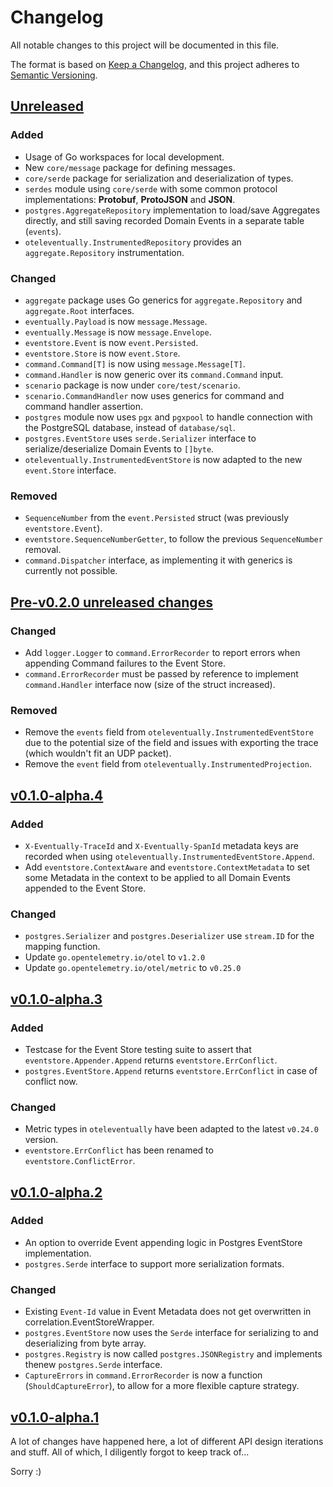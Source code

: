 # Changelog

All notable changes to this project will be documented in this file.

The format is based on [Keep a Changelog](https://keepachangelog.com/), and this
project adheres to [Semantic Versioning](https://semver.org/).


## [Unreleased]
### Added
- Usage of Go workspaces for local development.
- New `core/message` package for defining messages.
- `core/serde` package for serialization and deserialization of types.
- `serdes` module using `core/serde` with some common protocol implementations: **Protobuf**, **ProtoJSON** and **JSON**.
- `postgres.AggregateRepository` implementation to load/save Aggregates directly, and still saving recorded Domain Events in a separate table (`events`).
- `oteleventually.InstrumentedRepository` provides an `aggregate.Repository` instrumentation.

### Changed
- `aggregate` package uses Go generics for `aggregate.Repository` and `aggregate.Root` interfaces.
- `eventually.Payload` is now `message.Message`.
- `eventually.Message` is now `message.Envelope`.
- `eventstore.Event` is now `event.Persisted`.
- `eventstore.Store` is now `event.Store`.
- `command.Command[T]` is now using `message.Message[T]`.
- `command.Handler` is now generic over its `command.Command` input.
- `scenario` package is now under `core/test/scenario`.
- `scenario.CommandHandler` now uses generics for command and command handler assertion.
- `postgres` module now uses `pgx` and `pgxpool` to handle connection with the PostgreSQL database, instead of `database/sql`.
- `postgres.EventStore` uses `serde.Serializer` interface to serialize/deserialize Domain Events to `[]byte`.
- `oteleventually.InstrumentedEventStore` is now adapted to the new `event.Store` interface.

### Removed
- `SequenceNumber` from the `event.Persisted` struct (was previously `eventstore.Event`).
- `eventstore.SequenceNumberGetter`, to follow the previous `SequenceNumber` removal.
- `command.Dispatcher` interface, as implementing it with generics is currently not possible.

## [Pre-v0.2.0 unreleased changes]
### Changed
- Add `logger.Logger` to `command.ErrorRecorder` to report errors when appending Command failures to the Event Store.
- `command.ErrorRecorder` must be passed by reference to implement `command.Handler` interface now (size of the struct increased).

### Removed
- Remove the `events` field from `oteleventually.InstrumentedEventStore` due to the potential size of the field and issues with exporting the trace (which wouldn't fit an UDP packet).
- Remove the `event` field from `oteleventually.InstrumentedProjection`.

## [v0.1.0-alpha.4]
### Added
- `X-Eventually-TraceId` and `X-Eventually-SpanId` metadata keys are recorded when using `oteleventually.InstrumentedEventStore.Append`.
- Add `eventstore.ContextAware` and `eventstore.ContextMetadata` to set some Metadata in the context to be applied to all Domain Events appended to the Event Store.

### Changed
- `postgres.Serializer` and `postgres.Deserializer` use `stream.ID` for the mapping function.
- Update `go.opentelemetry.io/otel` to `v1.2.0`
- Update `go.opentelemetry.io/otel/metric` to `v0.25.0`

## [v0.1.0-alpha.3]
### Added
- Testcase for the Event Store testing suite to assert that `eventstore.Appender.Append` returns `eventstore.ErrConflict`.
- `postgres.EventStore.Append` returns `eventstore.ErrConflict` in case of conflict now.

### Changed
- Metric types in `oteleventually` have been adapted to the latest `v0.24.0` version.
- `eventstore.ErrConflict` has been renamed to `eventstore.ConflictError`.

## [v0.1.0-alpha.2]
### Added
- An option to override Event appending logic in Postgres EventStore implementation.
- `postgres.Serde` interface to support more serialization formats.

### Changed
- Existing `Event-Id` value in Event Metadata does not get overwritten in correlation.EventStoreWrapper.
- `postgres.EventStore` now uses the `Serde` interface for serializing to and deserializing from byte array.
- `postgres.Registry` is now called `postgres.JSONRegistry` and implements thenew `postgres.Serde` interface.
- `CaptureErrors` in `command.ErrorRecorder` is now a function (`ShouldCaptureError`), to allow for a more flexible capture strategy.

## [v0.1.0-alpha.1]

A lot of changes have happened here, a lot of different API design iterations and stuff. All of which, I diligently forgot to keep track of...

Sorry :)

<!-- @formatter:off -->
[Unreleased]: https://github.com/get-eventually/go-eventually/compare/eb0deb0..HEAD
[Pre-v0.2.0 unreleased changes]: https://github.com/get-eventually/go-eventually/compare/eb0deb0..HEAD
[v0.1.0-alpha.4]: https://github.com/get-eventually/go-eventually/compare/v0.1.0-alpha.4..v0.1.0-alpha.3
[v0.1.0-alpha.3]: https://github.com/get-eventually/go-eventually/compare/v0.1.0-alpha.2..v0.1.0-alpha.3
[v0.1.0-alpha.2]: https://github.com/get-eventually/go-eventually/compare/v0.1.0-alpha.1..v0.1.0-alpha.2
[v0.1.0-alpha.1]: https://github.com/get-eventually/go-eventually/compare/8bb9190..v0.1.0-alpha.1
